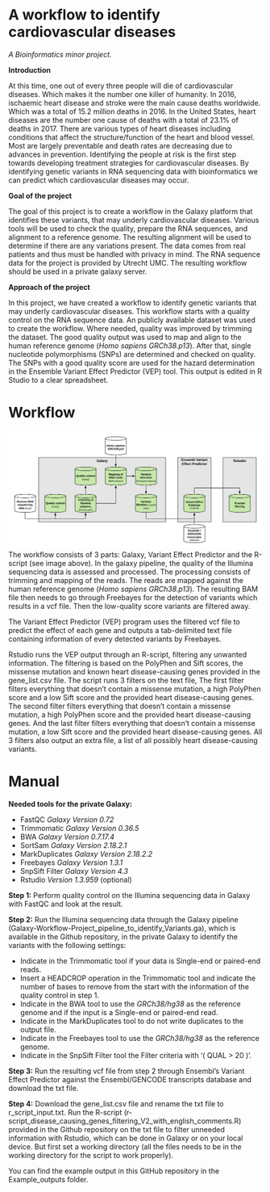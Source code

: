 # A workflow to identify cardiovascular diseases
*A Bioinformatics minor project.*



**Introduction**

At this time, one out of every three people will die of cardiovascular diseases. Which makes it the number one killer of humanity. In 2016, ischaemic heart disease and stroke were the main cause deaths worldwide. Which was a total of 15.2 million deaths in 2016. In the United States, heart diseases are the number one cause of deaths with a total of 23.1% of deaths in 2017. There are various types of heart diseases including conditions that affect the structure/function of the heart and blood vessel. Most are largely preventable and death rates are decreasing due to advances in prevention. Identifying the people at risk is the first step towards developing treatment strategies for cardiovascular diseases. By identifying genetic variants in RNA sequencing data with bioinformatics we can predict which cardiovascular diseases may occur. 

**Goal of the project**

The goal of this project is to create a workflow in the Galaxy platform that identifies these variants, that may underly cardiovascular diseases. Various tools will be used to check the quality, prepare the RNA sequences, and alignment to a reference genome. The resulting alignment will be used to determine if there are any variations present. The data comes from real patients and thus must be handled with privacy in mind. The RNA sequence data for the project is provided by Utrecht UMC. The resulting workflow should be used in a private galaxy server. 

**Approach of the project**

In this project, we have created a workflow to identify genetic variants that may underly cardiovascular diseases. This workflow starts with a quality control on the RNA sequence data. An publicly available dataset was used to create the workflow. Where needed, quality was improved by trimming the dataset. The good quality output was used to map and align to the human reference genome (*Homo sapiens GRCh38.p13*). After that, single nucleotide polymorphisms (SNPs) are determined and checked on quality. The SNPs with a good quality score are used for the hazard determination in the Ensemble Variant Effect Predictor (VEP) tool. This output is edited in R Studio to a clear spreadsheet. 



# Workflow
![](Flowchart_project.png)
The workflow consists of 3 parts: Galaxy, Variant Effect Predictor and the R-script (see image above). 
In the galaxy pipeline, the quality of the Illumina sequencing data is assessed and processed. The processing consists of trimming and mapping of the reads. The reads are mapped against the human reference genome (*Homo sapiens GRCh38.p13*).  The resulting BAM file then needs to go through Freebayes for the detection of variants which results in a vcf file. Then the low-quality score variants are filtered away.

The Variant Effect Predictor (VEP) program uses the filtered vcf file to predict the effect of each gene and outputs a tab-delimited text file containing information of every detected variants by Freebayes. 

Rstudio runs the VEP output through an R-script, filtering any unwanted information. The filtering is based on the PolyPhen and Sift scores, the missense mutation and known heart disease-causing genes provided in the gene_list.csv file. The script runs 3 filters on the text file, The first filter filters everything that doesn’t contain a missense mutation, a high PolyPhen score and a low Sift score and the provided heart disease-causing genes. The second filter filters everything that doesn’t contain a missense mutation, a high PolyPhen score and the provided heart disease-causing genes. And the last filter filters everything that doesn’t contain a missense mutation, a low Sift score and the provided heart disease-causing genes.
All 3 filters also output an extra file, a list of all possibly heart disease-causing variants.

# Manual
**Needed tools for the private Galaxy:**
 - FastQC *Galaxy Version 0.72*
 - Trimmomatic *Galaxy Version 0.36.5*
 - BWA *Galaxy Version 0.7.17.4*
 - SortSam *Galaxy Version 2.18.2.1*
 - MarkDuplicates *Galaxy Version 2.18.2.2*
 - Freebayes *Galaxy Version 1.3.1*
 - SnpSift Filter *Galaxy Version 4.3*
 - Rstudio *Version 1.3.959* (optional)

**Step 1:**
Perform quality control on the Illumina sequencing data in Galaxy with FastQC and look at the result.

**Step 2:**
Run the  Illumina sequencing data through the Galaxy pipeline (Galaxy-Workflow-Project_pipeline_to_identify_Variants.ga), which is available in the Github repository, in the private Galaxy to identify the variants with the following settings:
 - Indicate in the Trimmomatic tool if your data is Single-end or paired-end reads.
 - Insert a HEADCROP operation in the Trimmomatic tool and indicate the number of bases to remove from the start with the information of the quality control in step 1.
 - Indicate in the BWA tool to use the *GRCh38/hg38* as the reference genome and if the input is a Single-end or paired-end read.
 - Indicate in the MarkDuplicates tool to do not write duplicates to the output file.
 - Indicate in the Freebayes tool to use the *GRCh38/hg38* as the reference genome.
 - Indicate in the SnpSift Filter tool the Filter criteria with ‘( QUAL > 20 )’.

**Step 3:**
Run the resulting vcf file from step 2 through Ensembl’s Variant Effect Predictor against the Ensembl/GENCODE transcripts database and download the txt file.

**Step 4:**
Download the gene_list.csv file and rename the txt file to r_script_input.txt.
Run the R-script (r-script_disease_causing_genes_filtering_V2_with_english_comments.R) provided in the Github repository on the txt file to filter unneeded information with Rstudio, which can be done in Galaxy or on your local device. But first set a working directory (all the files needs to be in the working directory for the script to work properly). 



You can find the example output in this GitHub repository in the Example_outputs folder.

